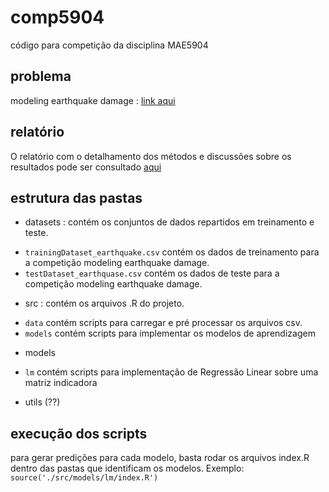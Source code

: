 # comp5904
código para competição da disciplina MAE5904

## problema
modeling earthquake damage : [link aqui](https://www.drivendata.org/competitions/57/nepal-earthquake/)

## relatório
O relatório com o detalhamento dos métodos e discussões sobre os resultados pode ser consultado [aqui](https://docs.google.com/document/d/15c1aUz4iZqGZI0TAWmVIH_WEBB1Mw9esFBzNu6KwDro/edit?usp=sharing)

## estrutura das pastas

* datasets : contém os conjuntos de dados repartidos em treinamento e teste. 
 - `trainingDataset_earthquake.csv` contém os dados de treinamento para a competição modeling earthquake damage.
 - `testDataset_earthquase.csv` contém os dados de teste para a competição modeling earthquake damage.

* src : contém os arquivos .R do projeto.
 - `data` contém scripts para carregar e pré processar os arquivos csv.
 - `models` contém scripts para implementar os modelos de aprendizagem

* models
 - `lm` contém scripts para implementação de Regressão Linear sobre uma matriz indicadora

*  utils (??)

## execução dos scripts

para gerar predições para cada modelo, basta rodar os arquivos index.R dentro das pastas que identificam os modelos. Exemplo: `source('./src/models/lm/index.R')`